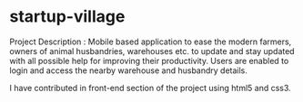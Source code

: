 # startup-village

Project Description : Mobile based application to ease the modern farmers, owners of animal husbandries, warehouses etc. to update and stay updated with all possible help for improving their productivity.
Users are enabled to login and access the nearby warehouse and husbandry details.

I have contributed in front-end section of the project using html5 and css3.
